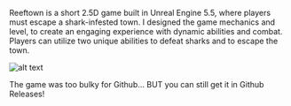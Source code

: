 Reeftown is a short 2.5D game built in Unreal Engine 5.5, where players must escape a shark-infested town. I designed the game mechanics and level, to create an engaging experience with dynamic abilities and combat. Players can utilize two unique abilities to defeat sharks and to escape the town.

![alt text](https://beokki.github.io/media/Reeftown.jpg)

The game was too bulky for Github... BUT you can still get it in Github Releases!
